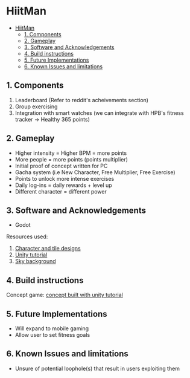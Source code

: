 # HiitMan

- [HiitMan](#hiitman)
  - [1. Components](#1-components)
  - [2. Gameplay](#2-gameplay)
  - [3. Software and Acknowledgements](#3-software-and-acknowledgements)
  - [4. Build instructions](#4-build-instructions)
  - [5. Future Implementations](#5-future-implementations)
  - [6. Known Issues and limitations](#6-known-issues-and-limitations)

## 1. Components

1. Leaderboard (Refer to reddit's acheivements section)
2. Group exercising
3. Integration with smart watches (we can integrate with HPB's fitness tracker -> Healthy 365 points)

## 2. Gameplay

- Higher intensity = Higher BPM = more points
- More people = more points (points multiplier)
- Initial proof of concept written for PC
- Gacha system (i.e New Character, Free Multiplier, Free Exercise)
- Points to unlock more intense exercises
- Daily log-ins = daily rewards + level up
- Different character = different power

## 3. Software and Acknowledgements

- Godot

Resources used:
1. [Character and tile designs](https://free-game-assets.itch.io/free-tiny-hero-sprites-pixel-art)
2. [Unity tutorial](https://learn.unity.com/project/2d-platformer-template)
3. [Sky background](https://itch.io/queue/c/302894/2d-backgrounds-for-games?game_id=1801829)


## 4. Build instructions

Concept game: [concept built with unity tutorial](https://play.unity.com/en/games/e00f4018-fa3b-45a1-8cf9-02cecbefc6df/hiitman)

## 5. Future Implementations

- Will expand to mobile gaming
- Allow user to set fitness goals

## 6. Known Issues and limitations

- Unsure of potential loophole(s) that result in users exploiting them
